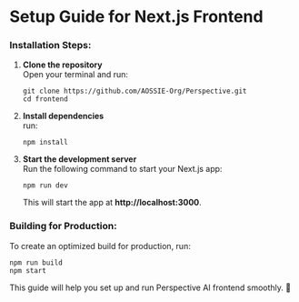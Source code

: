 # Setup Guide for Next.js Frontend  


### **Installation Steps:**  
1. **Clone the repository**  
   Open your terminal and run:  
   ```
   git clone https://github.com/AOSSIE-Org/Perspective.git
   cd frontend
   ```  

2. **Install dependencies**  
   run:  
   ```
   npm install
   ``` 

3. **Start the development server**  
   Run the following command to start your Next.js app:  
   ```
   npm run dev
   ```  
   
   This will start the app at **http://localhost:3000**.  

### **Building for Production:**  
To create an optimized build for production, run:  
```
npm run build
npm start
```  

This guide will help you set up and run Perspective AI frontend smoothly. 🚀